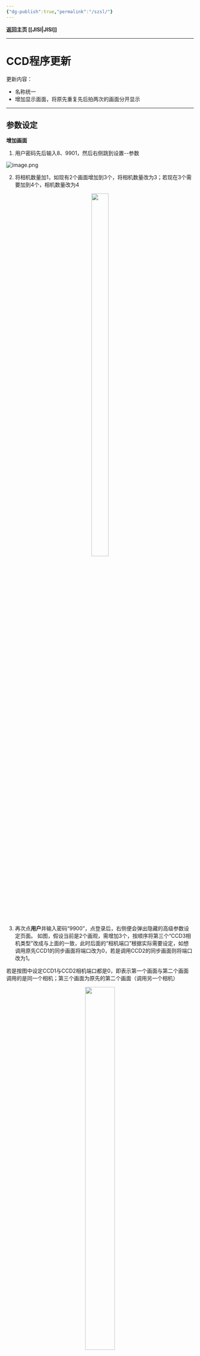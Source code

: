 ```yaml
---
{"dg-publish":true,"permalink":"/szsl/"}
---
```



**返回主页 [[JISI\|JISI]]**

---

# CCD程序更新
更新内容： 
- 名称统一
- 增加显示面面，将原先重复先后拍两次的画面分开显示

---

## **参数设定**
**增加画面**
1. 用户密码先后输入8、9901，然后右侧跳到设置--参数

![image.png](https://img.jisicn.ml/img/202304101854217.png)

2. 将相机数量加1，如现有2个画面增加到3个，将相机数量改为3；若现在3个需要加到4个，相机数量改为4

<div align="center"><img src="https://img.jisicn.ml/img/202304101855974.png" width="30%" height="50%"></img></div>

3. 再次点**用户**并输入密码“9900”，点登录后，右侧便会弹出隐藏的高级参数设定页面。
如图，假设当前是2个画观，需增加3个，按顺序将第三个“CCD3相机类型”改成与上面的一致，此时后面的“相机端口”根据实际需要设定，如想调用原先CCD1的同步画面将端口改为0，若是调用CCD2的同步画面则将端口改为1。

若是按图中设定CCD1与CCD2相机端口都是0，即表示第一个画面与第二个画面调用的是同一个相机；第三个画面为原先的第二个画面（调用另一个相机）

<div align="center"><img src="https://img.jisicn.ml/img/202304101909020.png" width="40%" height="50%"></img></div>


4. 自定义名称：相机备注从10开始为名称自定义，如将三个画面自定义为CCD1-1、CCD1-2、CCD2

    10改为CCD1-1
    11改为CCD1-2
    12改为CCD2

<div align="center"><img src="https://img.jisicn.ml/img/202304101914552.png" width="30%" height="50%"></img></div>


5. 完成后重启CCD程序

6. 将任务指定页面：走完以上步骤，已经实现了画面增加，到此最后可以将任务指向指定画面，如将CCD1-1显示在第一个画面则将图中数据包值改为0，若显示在第二个画面则改为1，放在第三个画面改为2。
图中，

	CCD1-1指向画面1，CCD1-1相机页面“数据包”0
	CCD1-2指向画面2，CCD1-2相机页面“数据包”1
	CCD2指向画面3，CCD2相机页面“数据包”2

<div align="center"><img src="https://img.jisicn.ml/img/202304101920316.png" width="30%" height="50%"></img></div>

6. 设定完成